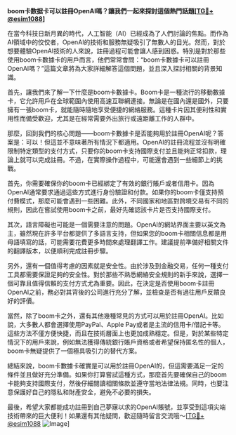 **boom卡数据卡可以註冊OpenAI嗎？讓我們一起來探討這個熱門話題[[TG💪+ @esim1088](https://t.me/s/esim1088)]**

在當今科技日新月異的時代，人工智能（AI）已經成為了人們討論的焦點。而作為AI領域中的佼佼者，OpenAI的技術和服務無疑吸引了無數人的目光。然而，對於想要體驗OpenAI技術的人來說，註冊過程可能會讓人感到困惑。特別是對於那些使用boom卡數據卡的用戶而言，他們常常會問：“boom卡數據卡可以註冊OpenAI嗎？”這篇文章將為大家詳細解答這個問題，並且深入探討相關的背景知識。

首先，讓我們來了解一下什麼是boom卡數據卡。Boom卡是一種流行的移動數據卡，它允許用戶在全球範圍內使用高速互聯網連接。無論是在國內還是國外，只要擁有一張boom卡，就能隨時隨地享受便捷的網絡服務。這種卡片因其便利性和實用性而備受歡迎，尤其是在經常需要外出旅行或遠距離工作的人群中。

那麼，回到我們的核心問題——boom卡數據卡是否能夠用於註冊OpenAI呢？答案是：可以！但這並不意味著所有情況下都適用。OpenAI的註冊流程並沒有明確限制特定類型的支付方式，只要你的boom卡支持國際支付並且能夠正常扣款，理論上就可以完成註冊。不過，在實際操作過程中，可能還會遇到一些細節上的挑戰。

首先，你需要確保你的boom卡已經綁定了有效的銀行賬戶或者信用卡。因為OpenAI通常要求通過這些方式進行身份驗證和付款。如果你的boom卡僅支持預付費模式，那麼可能會遇到一些困難。此外，不同國家和地區對跨境交易有不同的規則，因此在嘗試使用boom卡之前，最好先確認該卡片是否支持國際支付。

其次，語言障礙也可能是一個需要注意的問題。OpenAI的網站界面主要以英文為主，雖然現在許多平台都提供了多語言支持，但如果您的boom卡相關信息都是用母語填寫的話，可能需要花費更多時間來處理翻譯工作。建議提前準備好相關文件的翻譯版本，以便順利完成註冊步驟。

另外，還有一個值得考慮的因素就是安全性。由於涉及到金融交易，任何一種支付工具都需要保證足夠的安全性。對於那些不熟悉網絡安全規則的新手來說，選擇一個可靠且值得信賴的支付方式尤為重要。因此，在決定是否使用boom卡註冊OpenAI之前，務必對其背後的公司進行充分了解，並檢查是否有過往用戶反饋良好的評價。

當然，除了boom卡之外，還有其他幾種常見的方式可以用於註冊OpenAI。比如說，大多數人都會選擇使用PayPal、Apple Pay或者是主流的信用卡/借記卡等。這些方法不僅方便快捷，而且在技術層面上也更加成熟穩定。但是，對於某些特定情況下的用戶來說，例如無法獲得傳統銀行賬戶資格或者希望保持匿名性的個人，boom卡無疑提供了一個極具吸引力的替代方案。

總結來說，boom卡數據卡確實是可以用於註冊OpenAI的，但這需要滿足一定的條件並且做好充分準備。如果你打算嘗試這種方式，那麼首先要確保自己的boom卡能夠支持國際支付，然後仔細閱讀相關條款並遵守當地法律法規。同時，也要注意保護好自己的隱私和財產安全，避免不必要的損失。

最後，希望大家都能成功註冊到自己夢寐以求的OpenAI賬號，並享受到這項尖端技術帶來的巨大便利！如果還有其他疑問，歡迎隨時留言交流哦～[[TG💪+ @esim1088](https://t.me/s/esim1088) ![Image](https://i.postimg.cc/4NQfJmqS/Snipaste-2025-05-13-00-14-12.png)]